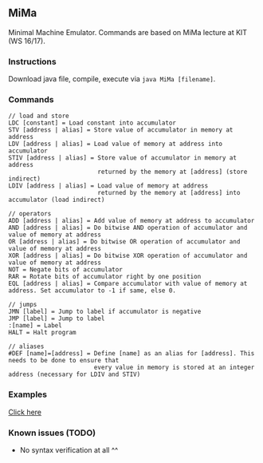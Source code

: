 ## MiMa

Minimal Machine Emulator. Commands are based on MiMa lecture
at KIT (WS 16/17).

### Instructions

Download java file, compile, execute via `java MiMa [filename]`.

### Commands

    // load and store
    LDC [constant] = Load constant into accumulator
    STV [address | alias] = Store value of accumulator in memory at address
    LDV [address | alias] = Load value of memory at address into accumulator
    STIV [address | alias] = Store value of accumulator in memory at address 
                             returned by the memory at [address] (store indirect)
    LDIV [address | alias] = Load value of memory at address 
                             returned by the memory at [address] into accumulator (load indirect)

    // operators
    ADD [address | alias] = Add value of memory at address to accumulator
    AND [address | alias] = Do bitwise AND operation of accumulator and value of memory at address
    OR [address | alias] = Do bitwise OR operation of accumulator and value of memory at address
    XOR [address | alias] = Do bitwise XOR operation of accumulator and value of memory at address
    NOT = Negate bits of accumulator
    RAR = Rotate bits of accumulator right by one position
    EQL [address | alias] = Compare accumulator with value of memory at address. Set accumulator to -1 if same, else 0.

    // jumps
    JMN [label] = Jump to label if accumulator is negative
    JMP [label] = Jump to label
    :[name] = Label
    HALT = Halt program
    
    // aliases
    #DEF [name]=[address] = Define [name] as an alias for [address]. This needs to be done to ensure that
                            every value in memory is stored at an integer address (necessary for LDIV and STIV)


### Examples

[Click here](https://github.com/DeerMichel/mima/tree/master/examples)

### Known issues (TODO)

* No syntax verification at all ^^
